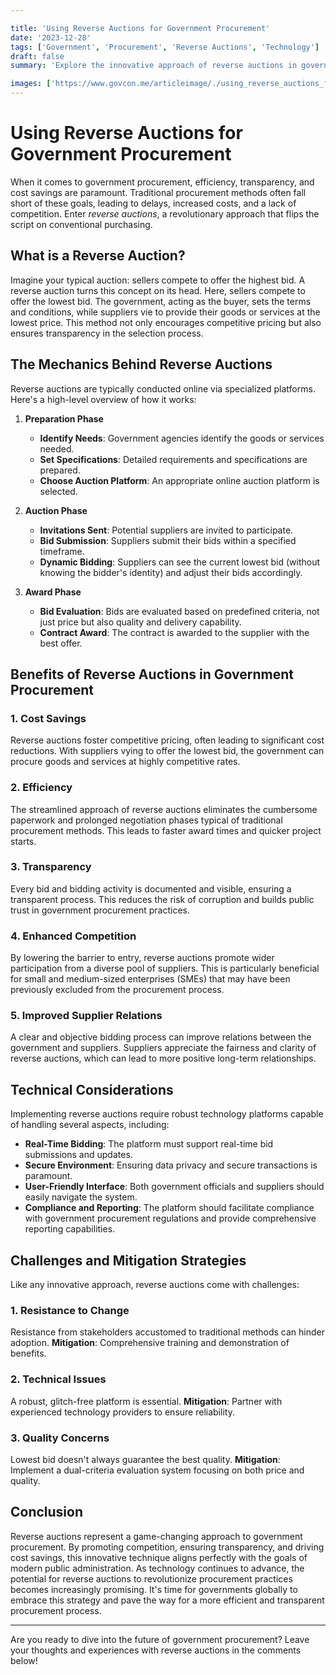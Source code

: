 ```yaml
---

title: 'Using Reverse Auctions for Government Procurement'
date: '2023-12-28'
tags: ['Government', 'Procurement', 'Reverse Auctions', 'Technology']
draft: false
summary: 'Explore the innovative approach of reverse auctions in government procurement, and how it drives efficiency and cost savings.'

images: ['https://www.govcon.me/articleimage/./using_reverse_auctions_for_government_procurement.webp']
---
```


# Using Reverse Auctions for Government Procurement

When it comes to government procurement, efficiency, transparency, and cost savings are paramount. Traditional procurement methods often fall short of these goals, leading to delays, increased costs, and a lack of competition. Enter *reverse auctions*, a revolutionary approach that flips the script on conventional purchasing.

## What is a Reverse Auction?

Imagine your typical auction: sellers compete to offer the highest bid. A reverse auction turns this concept on its head. Here, sellers compete to offer the lowest bid. The government, acting as the buyer, sets the terms and conditions, while suppliers vie to provide their goods or services at the lowest price. This method not only encourages competitive pricing but also ensures transparency in the selection process.

## The Mechanics Behind Reverse Auctions

Reverse auctions are typically conducted online via specialized platforms. Here's a high-level overview of how it works:

1. **Preparation Phase**
    - **Identify Needs**: Government agencies identify the goods or services needed.
    - **Set Specifications**: Detailed requirements and specifications are prepared.
    - **Choose Auction Platform**: An appropriate online auction platform is selected.

2. **Auction Phase**
    - **Invitations Sent**: Potential suppliers are invited to participate.
    - **Bid Submission**: Suppliers submit their bids within a specified timeframe.
    - **Dynamic Bidding**: Suppliers can see the current lowest bid (without knowing the bidder's identity) and adjust their bids accordingly.

3. **Award Phase**
    - **Bid Evaluation**: Bids are evaluated based on predefined criteria, not just price but also quality and delivery capability.
    - **Contract Award**: The contract is awarded to the supplier with the best offer.

## Benefits of Reverse Auctions in Government Procurement

### 1. **Cost Savings**

Reverse auctions foster competitive pricing, often leading to significant cost reductions. With suppliers vying to offer the lowest bid, the government can procure goods and services at highly competitive rates.

### 2. **Efficiency**

The streamlined approach of reverse auctions eliminates the cumbersome paperwork and prolonged negotiation phases typical of traditional procurement methods. This leads to faster award times and quicker project starts.

### 3. **Transparency**

Every bid and bidding activity is documented and visible, ensuring a transparent process. This reduces the risk of corruption and builds public trust in government procurement practices.

### 4. **Enhanced Competition**

By lowering the barrier to entry, reverse auctions promote wider participation from a diverse pool of suppliers. This is particularly beneficial for small and medium-sized enterprises (SMEs) that may have been previously excluded from the procurement process.

### 5. **Improved Supplier Relations**

A clear and objective bidding process can improve relations between the government and suppliers. Suppliers appreciate the fairness and clarity of reverse auctions, which can lead to more positive long-term relationships.

## Technical Considerations

Implementing reverse auctions require robust technology platforms capable of handling several aspects, including:

- **Real-Time Bidding**: The platform must support real-time bid submissions and updates.
- **Secure Environment**: Ensuring data privacy and secure transactions is paramount.
- **User-Friendly Interface**: Both government officials and suppliers should easily navigate the system.
- **Compliance and Reporting**: The platform should facilitate compliance with government procurement regulations and provide comprehensive reporting capabilities.

## Challenges and Mitigation Strategies

Like any innovative approach, reverse auctions come with challenges:

### 1. **Resistance to Change**

Resistance from stakeholders accustomed to traditional methods can hinder adoption. **Mitigation**: Comprehensive training and demonstration of benefits.

### 2. **Technical Issues**

A robust, glitch-free platform is essential. **Mitigation**: Partner with experienced technology providers to ensure reliability.

### 3. **Quality Concerns**

Lowest bid doesn't always guarantee the best quality. **Mitigation**: Implement a dual-criteria evaluation system focusing on both price and quality.

## Conclusion

Reverse auctions represent a game-changing approach to government procurement. By promoting competition, ensuring transparency, and driving cost savings, this innovative technique aligns perfectly with the goals of modern public administration. As technology continues to advance, the potential for reverse auctions to revolutionize procurement practices becomes increasingly promising. It's time for governments globally to embrace this strategy and pave the way for a more efficient and transparent procurement process.

---

Are you ready to dive into the future of government procurement? Leave your thoughts and experiences with reverse auctions in the comments below!